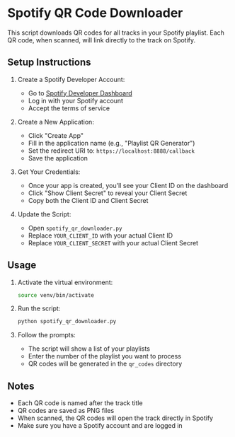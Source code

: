 # Spotify QR Code Downloader

This script downloads QR codes for all tracks in your Spotify playlist. Each QR code, when scanned, will link directly to the track on Spotify.

## Setup Instructions

1. Create a Spotify Developer Account:
   - Go to [Spotify Developer Dashboard](https://developer.spotify.com/dashboard)
   - Log in with your Spotify account
   - Accept the terms of service

2. Create a New Application:
   - Click "Create App"
   - Fill in the application name (e.g., "Playlist QR Generator")
   - Set the redirect URI to: `https://localhost:8888/callback`
   - Save the application

3. Get Your Credentials:
   - Once your app is created, you'll see your Client ID on the dashboard
   - Click "Show Client Secret" to reveal your Client Secret
   - Copy both the Client ID and Client Secret

4. Update the Script:
   - Open `spotify_qr_downloader.py`
   - Replace `YOUR_CLIENT_ID` with your actual Client ID
   - Replace `YOUR_CLIENT_SECRET` with your actual Client Secret

## Usage

1. Activate the virtual environment:
   ```bash
   source venv/bin/activate
   ```

2. Run the script:
   ```bash
   python spotify_qr_downloader.py
   ```

3. Follow the prompts:
   - The script will show a list of your playlists
   - Enter the number of the playlist you want to process
   - QR codes will be generated in the `qr_codes` directory

## Notes

- Each QR code is named after the track title
- QR codes are saved as PNG files
- When scanned, the QR codes will open the track directly in Spotify
- Make sure you have a Spotify account and are logged in

